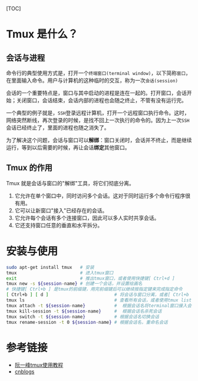 [TOC]

# Tmux 是什么？

## 会话与进程

命令行的典型使用方式是，打开一个`终端窗口(terminal window)`，以下简称`窗口`，在里面输入命令。用户与计算机的这种临时的交互，称为一次`会话(session)`

会话的一个重要特点是，窗口与其中启动的进程是连在一起的。打开窗口，会话开始；关闭窗口，会话结束，会话内部的进程也会随之终止，不管有没有运行完。

一个典型的例子就是，`SSH`登录远程计算机，打开一个远程窗口执行命令。这时，网络突然断线，再次登录的时候，是找不回上一次执行的命令的。因为上一次`SSH`会话已经终止了，里面的进程也随之消失了。

为了解决这个问题，会话与窗口可以**解绑**：窗口关闭时，会话并不终止，而是继续运行，等到以后需要的时候，再让会话**绑定**其他窗口。

## Tmux 的作用

Tmux 就是会话与窗口的"解绑"工具，将它们彻底分离。

1. 它允许在单个窗口中，同时访问多个会话。这对于同时运行多个命令行程序很有用。
2. 它可以让新窗口"接入"已经存在的会话。
3. 它允许每个会话有多个连接窗口，因此可以多人实时共享会话。
4. 它还支持窗口任意的垂直和水平拆分。

# 安装与使用

```bash
sudo apt-get install tmux   # 安装
tmux                        # 进入tmux窗口
exit                        # 推出tmux窗口，或者使用快捷键[ Ctrl+d ]
tmux new -s ${session-name} # 创建一个会话，并设置绘画名
# 快捷键[ Ctrl+b ] 是tmux的前缀键，用完前缀键后可以继续按指定键来完成指定命令
[ Ctrl+b ] [ d ]                         # 将会话与窗口分离，或者[ Ctrl+b ] tmux detach
tmux ls                                  # 查看所有会话，或者使用tmux list-session
tmux attach -t ${session-name}           #  根据会话名将terminal窗口接入会话
tmux kill-session -t ${session-name}     #  根据会话名杀死会话
tmux switch -t ${session-name}           # 根据会话名切换会话
tmux rename-session -t 0 ${session-name} # 根据会话名，重命名会话
```

# 参考链接

- [阮一峰tmux使用教程](https://www.ruanyifeng.com/blog/2019/10/tmux.html)
- [cnblogs](https://www.cnblogs.com/gy77/p/16746769.html)
